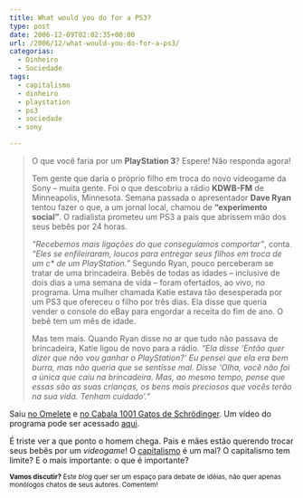 ```yaml
---
title: What would you do for a PS3?
type: post
date: 2006-12-09T02:02:35+00:00
url: /2006/12/what-would-you-do-for-a-ps3/
categorias:
  - Dinheiro
  - Sociedade
tags:
  - capitalismo
  - dinheiro
  - playstation
  - ps3
  - sociedade
  - sony

---
```

> O que você faria por um **PlayStation 3**? Espere! Não responda agora!
>
> Tem gente que daria o próprio filho em troca do novo videogame da Sony – muita gente. Foi o que descobriu a rádio **KDWB-FM** de Minneapolis, Minnesota. Semana passada o apresentador **Dave Ryan** tentou fazer o que, a um jornal local, chamou de **“experimento social”**. O radialista prometeu um PS3 a pais que abrissem mão dos seus bebês por 24 horas.
>
> _“Recebemos mais ligações do que conseguíamos comportar”_, conta. _“Eles se enfileiraram, loucos para entregar seus filhos em troca de um c* de um PlayStation.”_ Segundo Ryan, pouco perceberam se tratar de uma brincadeira. Bebês de todas as idades – inclusive de dois dias a uma semana de vida – foram ofertados, ao vivo, no programa. Uma mulher chamada Katie estava tão desesperada por um PS3 que ofereceu o filho por três dias. Ela disse que queria vender o console do eBay para engordar a receita do fim de ano. O bebê tem um mês de idade.
>
> Mas tem mais. Quando Ryan disse no ar que tudo não passava de brincadeira, Katie ligou de novo para a rádio. _“Ela disse ‘Então quer dizer que não vou ganhar o PlayStation?’ Eu pensei que ela era bem burra, mas não queria que se sentisse mal. Disse ‘Olha, você não foi a única que caiu na brincadeira. Mas, ao mesmo tempo, pense que essas são as suas crianças, os bens mais preciosos que vocês terão na sua vida. Tenham cuidado’.”_

Saiu [no Omelete][1] e [no Cabala 1001 Gatos de Schrödinger][2]. Um vídeo do programa pode ser acessado [aqui][3].

É triste ver a que ponto o homem chega. Pais e mães estão querendo trocar seus bebês por um _videogame_! O [capitalismo][4] é um mal? O capitalismo tem limite? E o mais importante: o que é importante?

<small><strong>Vamos discutir?</strong> Este <em>blog</em> quer ser um espaço para debate de idéias, não quer apenas monólogos chatos de seus autores. Comentem!</small>

 [1]: http://www.omelete.com.br/games/news/base_para_news.asp?artigo=20963
 [2]: http://1001gatos.org/ps3/
 [3]: mms://a1630.v297839.c29783.g.vm.akamaistream.net/7/1630/29783/v0001/cchannel.download.akamai.com/29783/movie/ps3stunts.wmv
 [4]: /2006/12/a-necessidade-de-ter-dinheiro/

